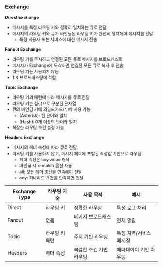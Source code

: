 ### Exchange

**Direct Exchange** 
* 메시지를 특정 라우팅 키와 정확히 일치하는 큐로 전달
* 메시지의 라우팅 키와 큐가 바인딩된 라우팅 키가 완전히 일치해야 메시지를 전달 
  * 특정 사용자 또는 서비스에 대한 메시지 전송

**Fanout Exchange**
* 라우팅 키를 무시하고 연결된 모든 큐로 메시지를 브로드캐스트
* 메시지가 Exchange에 도착하면 연결된 모든 큐로 복사 후 전송 
* 라우팅 키는 사용되지 않음 
* 1:N 브로드캐스팅에 적합

**Topic Exchange**
* 라우팅 키의 패턴에 따라 메시지를 큐로 전달 
* 라우팅 키는 점(.)으로 구분된 문자열 
* 큐의 바인딩 키에 와일드카드(*, #) 사용 가능
  * (Asterisk): 한 단어와 일치
  * (Hash): 0개 이상의 단어와 일치
* 복잡한 라우팅 조건 설정 가능

**Headers Exchange**
* 메시지의 헤더 속성에 따라 큐로 전달 
* 라우팅 키를 사용하지 않고, 메시지 헤더에 포함된 속성값 기반으로 라우팅 
  * 헤더 속성은 key:value 형식 
  * 바인딩 시 x-match 옵션 사용
  * all: 모든 헤더 조건을 만족해야 전달 
  * any: 하나라도 조건을 만족하면 전달

| Exchange Type | 라우팅 기준     | 사용 목적              | 예시                 |
|---------------|-----------------|-----------------------|----------------------|
| Direct        | 라우팅 키       | 정확한 라우팅          | 특정 로그 처리        |
| Fanout        | 없음            | 메시지 브로드캐스팅     | 전체 알림             |
| Topic         | 라우팅 키 패턴  | 주제 기반 라우팅       | 특정 지역/서비스 메시징 |
| Headers       | 헤더 속성       | 복잡한 조건 기반 라우팅 | 메타데이터 기반 라우팅 |

